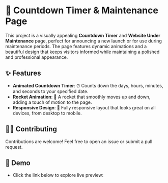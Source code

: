 # 🚀 Countdown Timer & Maintenance Page

This project is a visually appealing **Countdown Timer** and **Website Under Maintenance** page, perfect for announcing a new launch or for use during maintenance periods. The page features dynamic animations and a beautiful design that keeps visitors informed while maintaining a polished and professional appearance.

## ✨ Features

- **Animated Countdown Timer**: ⏰ Counts down the days, hours, minutes, and seconds to your specified date.
- **Rocket Animation**: 🚀 A rocket that smoothly moves up and down, adding a touch of motion to the page.
- **Responsive Design**: 📱 Fully responsive layout that looks great on all devices, from desktop to mobile.


## 🧑‍💻 Contributing
Contributions are welcome! Feel free to open an issue or submit a pull request.



## 🔗 Demo
- Click the link below to explore live preview:

